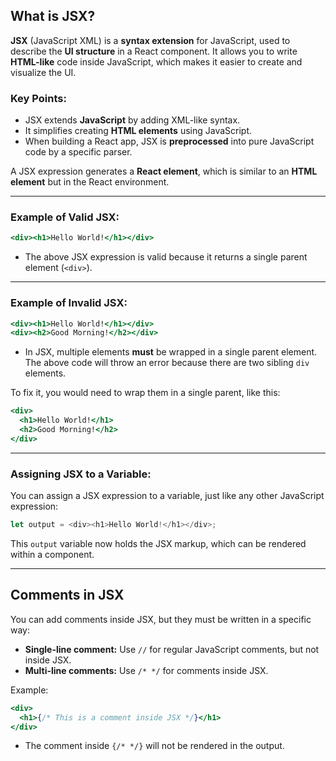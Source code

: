 ## What is JSX?

**JSX** (JavaScript XML) is a **syntax extension** for JavaScript, used to describe the **UI structure** in a React component. It allows you to write **HTML-like** code inside JavaScript, which makes it easier to create and visualize the UI.

### Key Points:

- JSX extends **JavaScript** by adding XML-like syntax.
- It simplifies creating **HTML elements** using JavaScript.
- When building a React app, JSX is **preprocessed** into pure JavaScript code by a specific parser.

A JSX expression generates a **React element**, which is similar to an **HTML element** but in the React environment.

---

### Example of Valid JSX:

```jsx
<div><h1>Hello World!</h1></div>
```

- The above JSX expression is valid because it returns a single parent element (`<div>`).

---

### Example of Invalid JSX:

```jsx
<div><h1>Hello World!</h1></div>
<div><h2>Good Morning!</h2></div>
```

- In JSX, multiple elements **must** be wrapped in a single parent element. The above code will throw an error because there are two sibling `div` elements.

To fix it, you would need to wrap them in a single parent, like this:

```jsx
<div>
  <h1>Hello World!</h1>
  <h2>Good Morning!</h2>
</div>
```

---

### Assigning JSX to a Variable:

You can assign a JSX expression to a variable, just like any other JavaScript expression:

```js
let output = <div><h1>Hello World!</h1></div>;
```

This `output` variable now holds the JSX markup, which can be rendered within a component.

---

## Comments in JSX

You can add comments inside JSX, but they must be written in a specific way:

- **Single-line comment:** Use `//` for regular JavaScript comments, but not inside JSX.
- **Multi-line comments:** Use `/* */` for comments inside JSX.

Example:

```jsx
<div>
  <h1>{/* This is a comment inside JSX */}</h1>
</div>
```

- The comment inside `{/* */}` will not be rendered in the output.